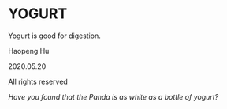 # YOGURT
 Yogurt is good for digestion.

Haopeng Hu

2020.05.20

All rights reserved


*Have you found that the Panda is as white as a bottle of yogurt?*
